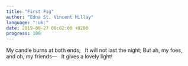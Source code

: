 ```yaml
---
title: "First Fig"
author: "Edna St. Vincent Millay"
language: ":uk:"
date: 2019-09-27 00:02:00 +0200
progress: 100
---
```

My candle burns at both ends;
&nbsp;&nbsp;It will not last the night;
But ah, my foes, and oh, my friends—
&nbsp;&nbsp;It gives a lovely light!